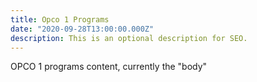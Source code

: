 ```yaml
---
title: Opco 1 Programs
date: "2020-09-28T13:00:00.000Z"
description: This is an optional description for SEO.
---
```


OPCO 1 programs content, currently the "body"